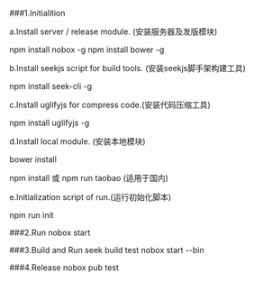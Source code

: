
###1.Initialition

a.Install server / release module. (安装服务器及发版模块)

npm install nobox -g
npm install bower -g

b.Install seekjs script for build tools. (安装seekjs脚手架构建工具)

npm install seek-cli -g

c.Install uglifyjs for compress code.(安装代码压缩工具)

npm install uglifyjs -g

d.Install local module. (安装本地模块)

bower install

npm install 或 npm run taobao (适用于国内)

e.Initialization script of run.(运行初始化脚本)

npm run init

###2.Run
nobox start

###3.Build and Run
seek build test
nobox start --bin

###4.Release
nobox pub test


